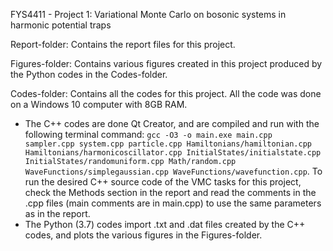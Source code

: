 FYS4411 - Project 1: Variational Monte Carlo on bosonic systems in harmonic potential traps

Report-folder: Contains the report files for this project.

Figures-folder: Contains various figures created in this project produced by the Python codes in the Codes-folder.

Codes-folder: Contains all the codes for this project. All the code was done on a Windows 10 computer with 8GB RAM.
- The C++ codes are done Qt Creator, and are compiled and run with the following terminal command: 
`gcc -O3 -o main.exe main.cpp sampler.cpp system.cpp particle.cpp Hamiltonians/hamiltonian.cpp Hamiltonians/harmonicoscillator.cpp InitialStates/initialstate.cpp InitialStates/randomuniform.cpp Math/random.cpp WaveFunctions/simplegaussian.cpp WaveFunctions/wavefunction.cpp`. To run the desired C++ source code of the VMC tasks for this project, check the Methods section in the report and read the comments in the .cpp files (main comments are in main.cpp) to use the same parameters as in the report.
- The Python (3.7) codes import .txt and .dat files created by the C++ codes, and plots the various figures in the Figures-folder.
